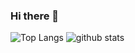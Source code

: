 ### Hi there 👋

<!--
**pit-ray/pit-ray** is a ✨ _special_ ✨ repository because its `README.md` (this file) appears on your GitHub profile.

Here are some ideas to get you started:

- 🔭 I’m currently working on ...
- 🌱 I’m currently learning ...
- 👯 I’m looking to collaborate on ...
- 🤔 I’m looking for help with ...
- 💬 Ask me about ...
- 📫 How to reach me: ...
- 😄 Pronouns: ...
- ⚡ Fun fact: ...
-->

![Top Langs](https://github-readme-stats-lime-five-13.vercel.app/api/top-langs/?username=pit-ray&layout=compact)
![github stats](https://github-readme-stats-lime-five-13.vercel.app/api?username=pit-ray&hide=contribs&show_icons=true)
